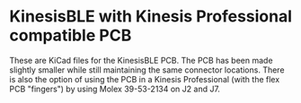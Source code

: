 # KinesisBLE with Kinesis Professional compatible PCB



These are KiCad files for the KinesisBLE PCB.  The PCB has been made slightly smaller while still maintaining the same connector locations. There is also the option of using the PCB in a Kinesis Professional (with the flex PCB "fingers") by using Molex 39-53-2134 on J2 and J7.

